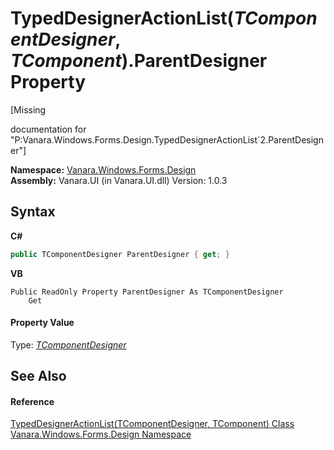 # TypedDesignerActionList(*TComponentDesigner*, *TComponent*).ParentDesigner Property 
 

\[Missing <summary> documentation for "P:Vanara.Windows.Forms.Design.TypedDesignerActionList`2.ParentDesigner"\]

**Namespace:**&nbsp;<a href="47183544-7c44-c1e2-cf57-c68e49a55933">Vanara.Windows.Forms.Design</a><br />**Assembly:**&nbsp;Vanara.UI (in Vanara.UI.dll) Version: 1.0.3

## Syntax

**C#**<br />
``` C#
public TComponentDesigner ParentDesigner { get; }
```

**VB**<br />
``` VB
Public ReadOnly Property ParentDesigner As TComponentDesigner
	Get
```


#### Property Value
Type: <a href="8c317f6f-f124-d8fe-679a-822f802f6e79">*TComponentDesigner*</a>

## See Also


#### Reference
<a href="8c317f6f-f124-d8fe-679a-822f802f6e79">TypedDesignerActionList(TComponentDesigner, TComponent) Class</a><br /><a href="47183544-7c44-c1e2-cf57-c68e49a55933">Vanara.Windows.Forms.Design Namespace</a><br />